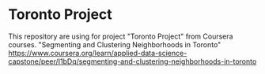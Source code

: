 # Toronto Project
This repository are using for project "Toronto Project" from Coursera courses.
"Segmenting and Clustering Neighborhoods in Toronto"
https://www.coursera.org/learn/applied-data-science-capstone/peer/I1bDq/segmenting-and-clustering-neighborhoods-in-toronto
